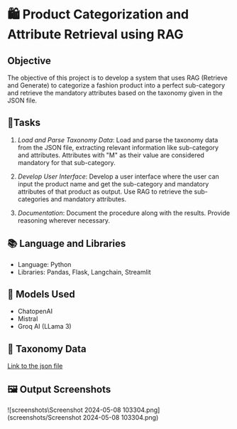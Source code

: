 # 🛍️ Product Categorization and Attribute Retrieval using RAG

## Objective

The objective of this project is to develop a system that uses RAG (Retrieve and Generate) to categorize a fashion product into a perfect sub-category and retrieve the mandatory attributes based on the taxonomy given in the JSON file.

## 📝Tasks

1. *Load and Parse Taxonomy Data*: Load and parse the taxonomy data from the JSON file, extracting relevant information like sub-category and attributes. Attributes with "M" as their value are considered mandatory for that sub-category.

2. *Develop User Interface*: Develop a user interface where the user can input the product name and get the sub-category and mandatory attributes of that product as output. Use RAG to retrieve the sub-categories and mandatory attributes.

3. *Documentation*: Document the procedure along with the results. Provide reasoning wherever necessary.

## 📚 Language and Libraries

- Language: Python
- Libraries: Pandas, Flask, Langchain, Streamlit

## 🚀 Models Used

- ChatopenAI
- Mistral
- Groq AI (LLama 3)

## 🔗 Taxonomy Data

[Link to the json file](https://drive.google.com/file/d/1a2KOjnk9t2oQFz3LQ-Giy_WsAjopuFDd/view?usp=drive_link)

## 🖼️ Output Screenshots

![screenshots\Screenshot 2024-05-08 103304.png](screenshots/Screenshot 2024-05-08 103304.png)